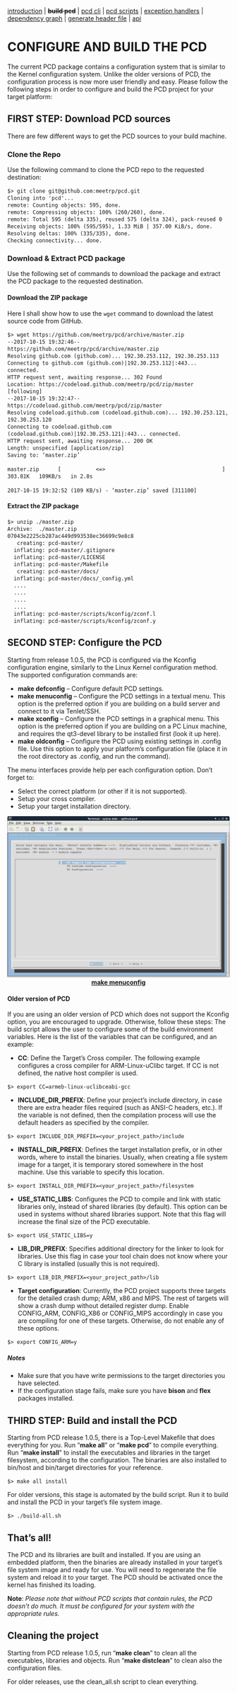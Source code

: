 [introduction](index.md) | **~~build pcd~~** | [pcd cli](doc_index.md) | [pcd scripts](doc_index.md) | [exception handlers](doc_index.md) | [dependency graph](doc_index.md) | [generate header file](doc_index.md) | [api](doc_index.md)

CONFIGURE AND BUILD THE PCD
===========================
The current PCD package contains a configuration system that is similar to the Kernel configuration system. Unlike the older versions of PCD, the configuration process is now more user friendly and easy. Please follow the following steps in order to configure and build the PCD project for your target platform:

## FIRST STEP: Download PCD sources
There are few different ways to get the PCD sources to your build machine.

### Clone the Repo
Use the following command to clone the PCD repo to the requested destination:
```shell
$> git clone git@github.com:meetrp/pcd.git
Cloning into 'pcd'...
remote: Counting objects: 595, done.
remote: Compressing objects: 100% (260/260), done.
remote: Total 595 (delta 335), reused 575 (delta 324), pack-reused 0
Receiving objects: 100% (595/595), 1.33 MiB | 357.00 KiB/s, done.
Resolving deltas: 100% (335/335), done.
Checking connectivity... done.
```

### Download & Extract PCD package
Use the following set of commands to download the package and extract the PCD package to the requested destination.

#### Download the ZIP package
Here I shall show how to use the `wget` command to download the latest source code from GitHub.
```shell
$> wget https://github.com/meetrp/pcd/archive/master.zip
--2017-10-15 19:32:46--  https://github.com/meetrp/pcd/archive/master.zip
Resolving github.com (github.com)... 192.30.253.112, 192.30.253.113
Connecting to github.com (github.com)|192.30.253.112|:443... connected.
HTTP request sent, awaiting response... 302 Found
Location: https://codeload.github.com/meetrp/pcd/zip/master [following]
--2017-10-15 19:32:47--  https://codeload.github.com/meetrp/pcd/zip/master
Resolving codeload.github.com (codeload.github.com)... 192.30.253.121, 192.30.253.120
Connecting to codeload.github.com (codeload.github.com)|192.30.253.121|:443... connected.
HTTP request sent, awaiting response... 200 OK
Length: unspecified [application/zip]
Saving to: ‘master.zip’

master.zip      [           <=>                                     ] 303.81K   109KB/s   in 2.8s

2017-10-15 19:32:52 (109 KB/s) - ‘master.zip’ saved [311100]
```

#### Extract the ZIP package
```shell
$> unzip ./master.zip 
Archive:  ./master.zip
07043e2225cb287ac449d993538ec36699c9e8c8
   creating: pcd-master/
  inflating: pcd-master/.gitignore   
  inflating: pcd-master/LICENSE      
  inflating: pcd-master/Makefile     
   creating: pcd-master/docs/
  inflating: pcd-master/docs/_config.yml  
  ....
  ....
  ....
  ....
  inflating: pcd-master/scripts/kconfig/zconf.l  
  inflating: pcd-master/scripts/kconfig/zconf.y  
```

## SECOND STEP: Configure the PCD
Starting from release 1.0.5, the PCD is configured via the Kconfig configuration engine, similarly to the Linux Kernel configuration method.
The supported configuration commands are:
- **make defconfig** – Configure default PCD settings.
- **make menuconfig** – Configure the PCD settings in a textual menu. This option is the preferred option if you are building on a build server and connect to it via Tenlet/SSH.
- **make xconfig** – Configure the PCD settings in a graphical menu. This option is the preferred option if you are building on a PC Linux machine, and requires the qt3-devel library to be installed first (look it up here).
- **make oldconfig** – Configure the PCD using existing settings in .config file. Use this option to apply your platform’s configuration file (place it in the root directory as .config, and run the command).

The menu interfaces provide help per each configuration option. Don’t forget to:
- Select the correct platform (or other if it is not supported).
- Setup your cross compiler.
- Setup your target installation directory.

<p align="center">
<img alt="make menuconfig" title="make menuconfig" src="img/menuconfig.png">
<u><b>make menuconfig</b></u>
</p>

#### Older version of PCD
If you are using an older version of PCD which does not support the Kconfig option, you are encouraged to upgrade. Otherwise, follow these steps:
The build script allows the user to configure some of the build environment variables. Here is the list of the variables that can be configured, and an example:
- **CC**: Define the Target’s Cross compiler. The following example configures a cross compiler for ARM-Linux-uClibc target. If CC is not defined, the native host compiler is used.
```shell
$> export CC=armeb-linux-uclibceabi-gcc
````
- **INCLUDE_DIR_PREFIX**: Define your project’s include directory, in case there are extra header files required (such as ANSI-C headers, etc.). If the variable is not defined, then the compilation process will use the default headers as specified by the compiler.
```shell
$> export INCLUDE_DIR_PREFIX=<your_project_path>/include
```
- **INSTALL_DIR_PREFIX**: Defines the target installation prefix, or in other words, where to install the binaries. Usually, when creating a file system image for a target, it is temporary stored somewhere in the host machine. Use this variable to specify this location.
```shell
$> export INSTALL_DIR_PREFIX=<your_project_path>/filesystem
```
- **USE_STATIC_LIBS**: Configures the PCD to compile and link with static libraries only, instead of shared libraries (by default). This option can be used in systems without shared libraries support. Note that this flag will increase the final size of the PCD executable.
```shell
$> export USE_STATIC_LIBS=y
```
- **LIB_DIR_PREFIX**: Specifies additional directory for the linker to look for libraries. Use this flag in case your tool chain does not know where your C library is installed (usually this is not required).
```shell
$> export LIB_DIR_PREFIX=<your_project_path>/lib
```
- **Target configuration**: Currently, the PCD project supports three targets for the detailed crash dump; ARM, x86 and MIPS. The rest of targets will show a crash dump without detailed register dump. Enable CONFIG_ARM, CONFIG_X86 or CONFIG_MIPS accordingly in case you are compiling for one of these targets. Otherwise, do not enable any of these options.
```shell
$> export CONFIG_ARM=y
```

##### Notes
- Make sure that you have write permissions to the target directories you have selected.
- If the configuration stage fails, make sure you have **bison** and **flex** packages installed.

## THIRD STEP: Build and install the PCD
Starting from PCD release 1.0.5, there is a Top-Level Makefile that does everything for you. Run “**make all**” or “**make pcd**” to compile everything. Run “**make install**” to install the executables and libraries in the target filesystem, according to the configuration. The binaries are also installed to bin/host and bin/target directories for your reference.
```shell
$> make all install
```

For older versions, this stage is automated by the build script. Run it to build and install the PCD in your target’s file system image.
```shell
$> ./build-all.sh
```

## That’s all!
The PCD and its libraries are built and installed. If you are using an embedded platform, then the binaries are already installed in your target’s file system image and ready for use. You will need to regenerate the file system and reload it to your target. The PCD should be activated once the kernel has finished its loading.

**Note**: *Please note that without PCD scripts that contain rules, the PCD doesn’t do much. It must be configured for your system with the appropriate rules.*

## Cleaning the project
Starting from PCD release 1.0.5, run “**make clean**” to clean all the executables, libraries and objects. Run “**make distclean**” to clean also the configuration files.

For older releases, use the clean_all.sh script to clean everything.

